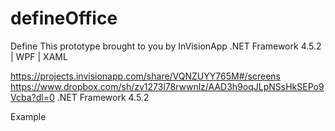 # defineOffice
Define
This prototype brought to you by InVisionApp
.NET Framework 4.5.2 | WPF | XAML

https://projects.invisionapp.com/share/VQNZUYY765M#/screens
https://www.dropbox.com/sh/zv1273l78rwwnlz/AAD3h9oqJLpNSsHkSEPo9Vcba?dl=0
.NET Framework 4.5.2 

Example

